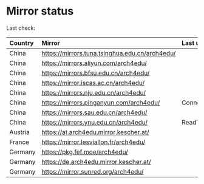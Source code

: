 <script src="./time.js"></script>
# Mirror status
Last check: <script type="text/javascript">localize(1675268798.118389);</script>

|Country|Mirror|Last update|
|:------|:-----|:----------|
|China|https://mirrors.tuna.tsinghua.edu.cn/arch4edu/|<script type="text/javascript">localize(1675233361);</script>|
|China|https://mirrors.aliyun.com/arch4edu/|<script type="text/javascript">localize(1675190517);</script>|
|China|https://mirrors.bfsu.edu.cn/arch4edu/|<script type="text/javascript">localize(1675233361);</script>|
|China|https://mirror.iscas.ac.cn/arch4edu/|<script type="text/javascript">localize(1675233361);</script>|
|China|https://mirrors.nju.edu.cn/arch4edu/|<script type="text/javascript">localize(1675233361);</script>|
|China|https://mirrors.pinganyun.com/arch4edu/|ConnectionError|
|China|https://mirrors.sau.edu.cn/arch4edu/|<script type="text/javascript">localize(1673850842);</script>|
|China|https://mirrors.ynu.edu.cn/arch4edu/|ReadTimeout|
|Austria|https://at.arch4edu.mirror.kescher.at/|<script type="text/javascript">localize(1675233361);</script>|
|France|https://mirror.lesviallon.fr/arch4edu/|<script type="text/javascript">localize(1674153500);</script>|
|Germany|https://pkg.fef.moe/arch4edu/|<script type="text/javascript">localize(1675233361);</script>|
|Germany|https://de.arch4edu.mirror.kescher.at/|<script type="text/javascript">localize(1675233361);</script>|
|Germany|https://mirror.sunred.org/arch4edu/|<script type="text/javascript">localize(1675233361);</script>|

<script src="./tablefilter/tablefilter.js"></script>
<script src="./table.js"></script>